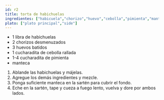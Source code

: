 ```yaml
---
id: r2
title: torta de habichuelas
ingredientes: ["habicuela","chorizo","huevo","cebolla","pimienta","manteca"]
plato: ["plato principal","side"]
---
```

- 1 libra de habichuelas
-  2 chorizos desmenuzados
-  3 huevos batidos
-  1 cucharadita de cebolla rallada
-  1-4 cucharadita de pimienta
-  manteca

1. Ablande las habichuelas y májelas. 
2. Agregue los demás ingredientes y mezcle. 
3. Ponga suficiente manteca en la sartén para cubrir el fondo. 
4. Eche en la sartén, tape y cueza a fuego lento, vuelva y dore por ambos lados.